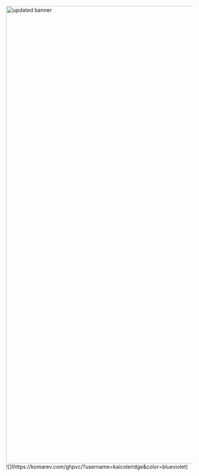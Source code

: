 <img width="1230" alt="updated banner" src="https://user-images.githubusercontent.com/51129378/133824699-d5406b45-fc2c-4b4e-9369-4ee23029b82f.png">
![](https://komarev.com/ghpvc/?username=kaicoleridge&color=blueviolet)
